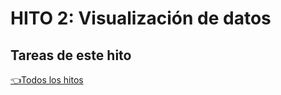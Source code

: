 # **HITO 2:** Visualización de datos

## Tareas de este hito

[👈Todos los hitos](../README.md#6-hitos)
